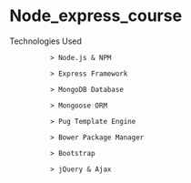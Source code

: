 # Node_express_course

Technologies Used
             
              > Node.js & NPM
              
              > Express Framework
              
              > MongoDB Database
              
              > Mongoose ORM
              
              > Pug Template Engine
              
              > Bower Package Manager
              
              > Bootstrap
              
              > jQuery & Ajax
